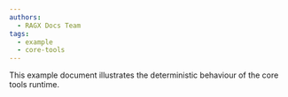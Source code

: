 ```yaml
---
authors:
  - RAGX Docs Team
tags:
  - example
  - core-tools
---
```


This example document illustrates the deterministic behaviour of the core tools
runtime.
